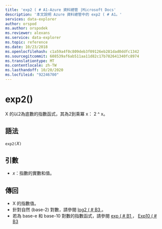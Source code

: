 ```yaml
---
title: 'exp2 ( # A1-Azure 資料總管 |Microsoft Docs'
description: '本文說明 Azure 資料總管中的 exp2 ( # A1。'
services: data-explorer
author: orspod
ms.author: orspodek
ms.reviewer: alexans
ms.service: data-explorer
ms.topic: reference
ms.date: 10/23/2018
ms.openlocfilehash: c1a59a4f0c809deb3f09126eb281dad0ddfc1342
ms.sourcegitcommit: 608539af6ab511aa11d82c17b782641340fc8974
ms.translationtype: MT
ms.contentlocale: zh-TW
ms.lasthandoff: 10/20/2020
ms.locfileid: "92246700"
---
```

# <a name="exp2"></a>exp2()

X 的以2為底數的指數函式，其為2到乘冪 x： 2 ^ x。  

## <a name="syntax"></a>語法

`exp2(`*X*`)`

## <a name="arguments"></a>引數

* *x*：指數的實數和值。

## <a name="returns"></a>傳回

* X 的指數值。
* 針對自然 (base-2) 對數，請參閱 [log2 ( # B3 ](log2-function.md)。
* 若為 base-e 和 base-10 對數的指數函式，請參閱 [exp ( # B1 ](exp-function.md)， [Exp10 ( # B3 ](exp10-function.md)